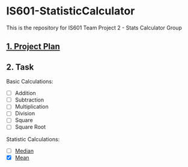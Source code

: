 # IS601-StatisticCalculator
This is the repository for IS601 Team Project 2 - Stats Calculator Group

## [1. Project Plan](./Documents/ProjectPlans.md)
## 2. Task

Basic Calculations:
- [ ] Addition
- [ ] Subtraction
- [ ] Multiplication
- [ ] Division
- [ ] Square
- [ ] Square Root

Statistic Calculations:
- [ ] [Median](/Documents/median.md)
- [x] [Mean](/Documents/mean.md)
